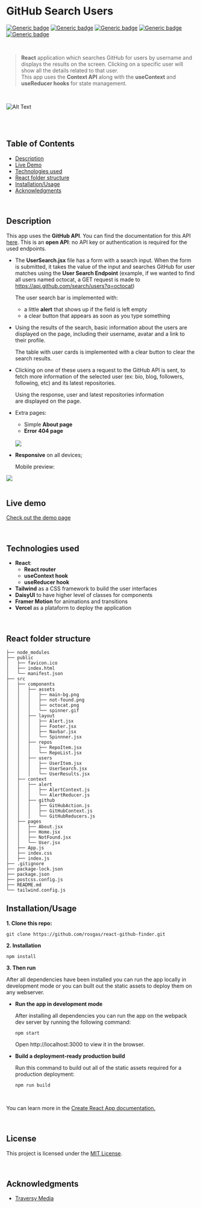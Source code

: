# GitHub Search Users

[![Generic badge](https://img.shields.io/badge/Made%20with-Javascript-f7df1e.svg)](https://www.javascript.com)
[![Generic badge](https://img.shields.io/badge/React-20232A?style=&logo=react&logoColor=61DAFB)](https://reactjs.org/)
[![Generic badge](https://img.shields.io/badge/Tailwind_CSS-38B2AC?style=&logo=tailwind-css&logoColor=white)](https://www.npmjs.com/package/npm/v/8.1.2)
[![Generic badge](https://img.shields.io/badge/npm-v.8.1.2-blue.svg)](https://www.npmjs.com/package/npm/v/8.1.2)
[![Generic badge](https://img.shields.io/badge/license-MIT-28b463.svg)](https://github.com/rosgas/react-github-finder/blob/master/LICENSE)

<br>

> **React** application which searches GitHub for users by username and displays the results on the screen. Clicking on a specific user will show all the details related to that user. <br>
> This app uses the **Context API** along with the **useContext** and **useReducer hooks** for state management.

<br>

![Alt Text](app_demo.gif)

<br>
<br>

## Table of Contents

- <a href="#features-section">Description</a>
- <a href="#live-demo-section">Live Demo</a>
- <a href="#technologies-section">Technologies used</a>
- <a href="#react-section">React folder structure</a>
- <a href="#setup-section">Installation/Usage</a>
- <a href="#acknowledgments-section">Acknowledgments</a>

<br>

<h2 id="futures-section">Description</h2>

This app uses the **GitHub API**. You can find the documentation for this API [here](https://docs.github.com/en/rest). This is an **open API**: no API key or authentication is required for the used endpoints.

- The **UserSearch.jsx** file has a form with a search input. When the form is submitted, it takes the value of the input and searches GitHub for user matches using the **User Search Endpoint** (example, if we wanted to find all users named octocat, a GET request is made to https://api.github.com/search/users?q=octocat)

  The user search bar is implemented with:

  - a little **alert** that shows up if the field is left empty
  - a clear button that appears as soon as you type something

- Using the results of the search, basic information about the users are displayed on the page, including their username, avatar and a link to their profile.

  The table with user cards is implemented with a clear button to
  clear the search results.

- Clicking on one of these users a request to the GitHub API is sent, to fetch more information of the selected user (ex: bio, blog, followers, following, etc) and its latest repositories.

  Using the response, user and latest repositories information  
  are displayed on the page.

- Extra pages:

  - Simple **About page**
  - **Error 404 page**

  <br>

  <img src="error-404-page.png">

- **Responsive** on all devices;

  Mobile preview:

<img src="mobile-preview.png">

<br>

<br>

<h2 id="live-demo-section">Live demo</h2>

[Check out the demo page](https://react-github-finder-delta.vercel.app/)

<br>

<h2 id="technologies-section">Technologies used</h2>

- **React**:
  - **React router**
  - **useContext hook**
  - **useReducer hook**
- **Tailwind** as a CSS framework to build the user interfaces
- **DaisyUI** to have higher level of classes for components
- **Framer Motion** for animations and transitions
- **Vercel** as a plataform to deploy the application

<br>

<h2 id="react-section">React folder structure</h2>

```
├── node_modules
├── public
│   ├── favicon.ico
│   ├── index.html
│   └── manifest.json
├── src
│   ├── components
│   │   ├── assets
│   │   │   ├── main-bg.png
│   │   │   ├── not-found.png
│   │   │   ├── octocat.png
│   │   │   └── spinner.gif
│   │   ├── layout
│   │   │   ├── Alert.jsx
│   │   │   ├── Footer.jsx
│   │   │   ├── Navbar.jsx
│   │   │   └── Spinnner.jsx
│   │   ├── repos
│   │   │   ├── RepoItem.jsx
│   │   │   └── RepoList.jsx
│   │   ├── users
│   │   │   ├── UserItem.jsx
│   │   │   ├── UserSearch.jsx
│   │   │   └── UserResults.jsx
│   ├── context
│   │   ├── alert
│   │   │   ├── AlertContext.js
│   │   │   └── AlertReducer.js
│   │   ├── github
│   │   │   ├── GitHubAction.js
│   │   │   ├── GitHubContext.js
│   │   │   └── GitHubReducers.js
│   ├── pages
│   │   ├── About.jsx
│   │   ├── Home.jsx
│   │   ├── NotFound.jsx
│   │   └── User.jsx
│   ├── App.js
│   ├── index.css
│   ├── index.js
├── .gitignore
├── package-lock.json
├── package.json
├── postcss.config.js
├── README.md
└── tailwind.config.js

```

<h2 id="setup-section">Installation/Usage</h2>

**1. Clone this repo:**

```
git clone https://github.com/rosgas/react-github-finder.git
```

**2. Installation**

```
npm install
```

**3. Then run**

After all dependencies have been installed you can run the app locally in development mode or you can built out the static assets to deploy them on any webserver.

- **Run the app in development mode**

  After installing all dependencies you can run the app on the webpack dev server by running the following command:

  ```
  npm start
  ```

  Open http://localhost:3000 to view it in the browser.

- **Build a deployment-ready production build**

  Run this command to build out all of the static assets required for a production deployment:

  ```
  npm run build
  ```

  <br>

You can learn more in the [Create React App documentation.](https://create-react-app.dev/docs/getting-started/)

<br>

<h2 id="license-section">License</h2>

This project is licensed under the [MIT License](https://github.com/rosgas/react-github-finder/blob/master/LICENSE).

<br>

<h2 id="acknowledgments-section">Acknowledgments</h2>

- [Traversy Media](https://www.traversymedia.com/)
